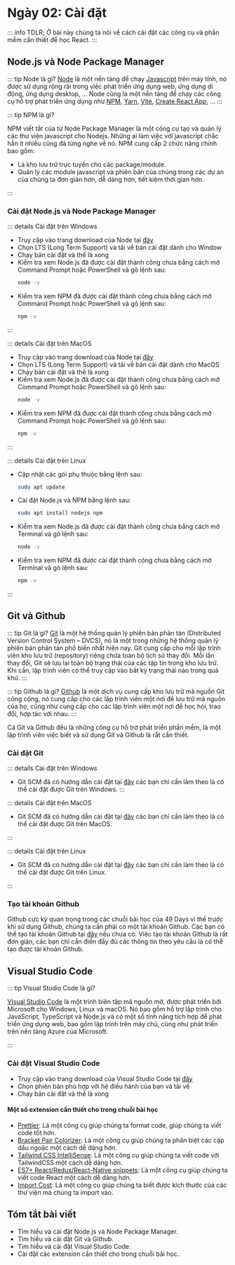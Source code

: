 # Ngày 02: Cài đặt

::: info TDLR;
Ở bài này chúng ta nói về cách cài đặt các công cụ và phần mềm cần thiết để học React.
:::

## Node.js và Node Package Manager

::: tip Node là gì?
[Node](https://nodejs.org/en/) là một nền tảng để chạy [Javascript]() trên máy tính, nó được sử dụng rộng rãi trong việc
phát triển ứng dụng web, ứng dụng di động, ứng dụng desktop, ... Node cũng là một nền tảng để chạy các công cụ hỗ trợ
phát triển ứng dụng như [NPM](https://www.npmjs.com/), [Yarn](https://yarnpkg.com/), [Vite](https://vitejs.dev/),
[Create React App](https://create-react-app.dev/), ...
:::

::: tip NPM là gì?

NPM viết tắt của từ Node Package Manager là một công cụ tạo và quản lý các thư viện javascript cho Nodejs. Những ai làm
việc với javascript chắc hẳn ít nhiều cũng đã từng nghe về nó.
NPM cung cấp 2 chức năng chính bao gồm:

- Là kho lưu trữ trực tuyến cho các package/module.
- Quản lý các module javascript và phiên bản của chúng trong các dự án của chúng ta đơn giản hơn, dễ dàng hơn, tiết kiệm
  thời gian hơn.

:::

### Cài đặt Node.js và Node Package Manager

::: details Cài đặt trên Windows

- Truy cập vào trang download của Node tại [đây](https://nodejs.org/en/download/)
- Chọn LTS (Long Term Support) và tải về bản cài đặt dành cho Window
- Chạy bản cài đặt và thế là xong
- Kiểm tra xem Node.js đã được cài đặt thành công chưa bằng cách mở Command Prompt hoặc PowerShell và gõ lệnh sau:
    ```bash
    node -v
    ```
- Kiểm tra xem NPM đã được cài đặt thành công chưa bằng cách mở Command Prompt hoặc PowerShell và gõ lệnh sau:
    ```bash
    npm -v
    ```

:::

::: details Cài đặt trên MacOS

- Truy cập vào trang download của Node tại [đây](https://nodejs.org/en/download/)
- Chọn LTS (Long Term Support) và tải về bản cài đặt dành cho MacOS
- Chạy bản cài đặt và thế là xong
- Kiểm tra xem Node.js đã được cài đặt thành công chưa bằng cách mở Command Prompt hoặc PowerShell và gõ lệnh sau:
    ```bash
    node -v
    ```
- Kiểm tra xem NPM đã được cài đặt thành công chưa bằng cách mở Command Prompt hoặc PowerShell và gõ lệnh sau:
    ```bash
    npm -v
    ```

:::

::: details Cài đặt trên Linux

- Cập nhật các gói phụ thuộc bằng lệnh sau:
    ```bash
    sudo apt update
    ```
- Cài đặt Node.js và NPM bằng lệnh sau:
    ```bash
    sudo apt install nodejs npm
    ```
- Kiểm tra xem Node.js đã được cài đặt thành công chưa bằng cách mở Terminal và gõ lệnh sau:
    ```bash
    node -v
    ```
- Kiểm tra xem NPM đã được cài đặt thành công chưa bằng cách mở Terminal và gõ lệnh sau:
    ```bash
    npm -v
    ```

:::

## Git và Github

::: tip Git là gì?
[Git](https://git-scm.com/) là một hệ thống quản lý phiên bản phân tán (Distributed Version Control System – DVCS), nó
là một trong những hệ thống quản lý phiên bản phân tán phổ biến nhất hiện nay. Git cung cấp cho mỗi lập trình viên kho
lưu trữ (repository) riêng chứa toàn bộ lịch sử thay đổi. Mỗi lần thay đổi, Git sẽ lưu lại toàn bộ trạng thái của
các tập tin trong kho lưu trữ. Khi cần, lập trình viên có thể truy cập vào bất kỳ trạng thái nào trong quá khứ.
:::

::: tip Github là gì?
[Github](https://github.com/) là một dịch vụ cung cấp kho lưu trữ mã nguồn Git công cộng, nó cung cấp cho các lập trình
viên một nơi để lưu trữ mã nguồn của họ, cũng như cung cấp cho các lập trình viên một nơi để học hỏi, trao đổi, hợp tác
với nhau.
:::

Cả Git và Github đều là những công cụ hỗ trợ phát triển phần mềm, là một lập trình viên việc biết và sử dụng Git và
Github là rất cần thiết.

### Cài đặt Git

::: details Cài đặt trên Windows

- Git SCM đã có hướng dẫn cài đặt tại [đây](https://git-scm.com/download/win) các bạn chỉ cần làm theo là có thể cài đặt
  được Git trên Windows.
  :::

::: details Cài đặt trên MacOS

- Git SCM đã có hướng dẫn cài đặt tại [đây](https://git-scm.com/download/mac) các bạn chỉ cần làm theo là có thể cài đặt
  được Git trên MacOS.

:::

::: details Cài đặt trên Linux

- Git SCM đã có hướng dẫn cài đặt tại [đây](https://git-scm.com/download/linux) các bạn chỉ cần làm theo là có thể cài
  đặt
  được Git trên Linux.

:::

### Tạo tài khoản Github

Github cực kỳ quan trọng trong các chuỗi bài học của 49 Days vì thế trước khi sử dụng Github, chúng ta cần phải có một
tài khoản Github. Các bạn có thể tạo tài khoản Github tại
[đây](https://github.com/signup) nếu chưa có. Việc tạo tài khoản Github là rất đơn giản, các bạn chỉ cần điền đầy đủ các
thông tin theo yêu cầu là có thể tạo được tài khoản Github.

## Visual Studio Code

::: tip Visual Studio Code là gì?

[Visual Studio Code](https://code.visualstudio.com/) là một trình biên tập mã nguồn mở, được phát triển bởi Microsoft
cho Windows, Linux và macOS. Nó bao gồm hỗ trợ lập trình cho JavaScript, TypeScript và Node.js và có một số tính năng
tích hợp để phát triển ứng dụng web, bao gồm lập trình trên máy chủ, cũng như phát triển trên nền tảng Azure của
Microsoft.

:::

### Cài đặt Visual Studio Code

- Truy cập vào trang download của Visual Studio Code tại [đây](https://code.visualstudio.com/download)
- Chọn phiên bản phù hợp với hệ điều hành của bạn và tải về
- Chạy bản cài đặt và thế là xong

#### Một số extension cần thiết cho trong chuỗi bài học

- [Prettier](https://marketplace.visualstudio.com/items?itemName=esbenp.prettier-vscode): Là một công cụ giúp chúng ta
  format code, giúp chúng ta viết code tốt hơn.
- [Bracket Pair Colorizer](https://marketplace.visualstudio.com/items?itemName=CoenraadS.bracket-pair-colorizer): Là
  một công cụ giúp chúng ta phân biệt các cặp dấu ngoặc một cách dễ dàng hơn.
- [Tailwind CSS IntelliSense](https://marketplace.visualstudio.com/items?itemName=bradlc.vscode-tailwindcss): Là một
  công
  cụ giúp chúng ta viết code với TailwindCSS một cách dễ dàng hơn.
- [ES7+ React/Redux/React-Native snippets](https://marketplace.visualstudio.com/items?itemName=dsznajder.es7-react-js-snippets):
  Là một công cụ giúp
  chúng ta viết code React một cách dễ dàng hơn.
- [Import Cost](https://marketplace.visualstudio.com/items?itemName=wix.vscode-import-cost): Là một công cụ giúp chúng
  ta biết được kích thước của các thư viện mà chúng ta import vào.

## Tóm tắt bài viết

- Tìm hiểu và cài đặt Node.js và Node Package Manager.
- Tìm hiểu và cài đặt Git và Github.
- Tìm hiểu và cài đặt Visual Studio Code.
- Cài đặt các extension cần thiết cho trong chuỗi bài học.
